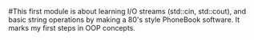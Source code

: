 #This first module is about learning I/O streams (std::cin, std::cout), and basic string operations by making a 80's style PhoneBook software. It marks my first steps in OOP concepts.
